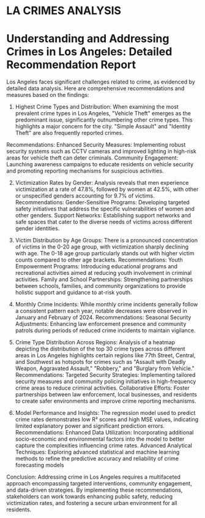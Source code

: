# LA CRIMES ANALYSIS

# Understanding and Addressing Crimes in Los Angeles: Detailed Recommendation Report

Los Angeles faces significant challenges related to crime, as evidenced by detailed data analysis. Here are comprehensive recommendations and measures based on the findings:

1. Highest Crime Types and Distribution:
When examining the most prevalent crime types in Los Angeles, "Vehicle Theft" emerges as the predominant issue, significantly outnumbering other crime types. This highlights a major concern for the city. "Simple Assault" and "Identity Theft" are also frequently reported crimes.

Recommendations:
Enhanced Security Measures: Implementing robust security systems such as CCTV cameras and improved lighting in high-risk areas for vehicle theft can deter criminals.
Community Engagement: Launching awareness campaigns to educate residents on vehicle security and promoting reporting mechanisms for suspicious activities.


2. Victimization Rates by Gender:
Analysis reveals that men experience victimization at a rate of 47.8%, followed by women at 42.5%, with other or unspecified genders accounting for 9.7% of victims.
Recommendations:
Gender-Sensitive Programs: Developing targeted safety initiatives that address the specific vulnerabilities of women and other genders.
Support Networks: Establishing support networks and safe spaces that cater to the diverse needs of victims across different gender identities.


3. Victim Distribution by Age Groups:
There is a pronounced concentration of victims in the 0-20 age group, with victimization sharply declining with age. The 0-18 age group particularly stands out with higher victim counts compared to other age brackets.
Recommendations:
Youth Empowerment Programs: Introducing educational programs and recreational activities aimed at reducing youth involvement in criminal activities.
Family and School Partnerships: Strengthening partnerships between schools, families, and community organizations to provide holistic support and guidance to at-risk youth.

4. Monthly Crime Incidents:
While monthly crime incidents generally follow a consistent pattern each year, notable decreases were observed in January and February of 2024.
Recommendations:
Seasonal Security Adjustments: Enhancing law enforcement presence and community patrols during periods of reduced crime incidents to maintain vigilance.

5. Crime Type Distribution Across Regions:
Analysis of a heatmap depicting the distribution of the top 30 crime types across different areas in Los Angeles highlights certain regions like 77th Street, Central, and Southwest as hotspots for crimes such as "Assault with Deadly Weapon, Aggravated Assault," "Robbery," and "Burglary from Vehicle."
Recommendations:
Targeted Security Strategies: Implementing tailored security measures and community policing initiatives in high-frequency crime areas to reduce criminal activities.
Collaborative Efforts: Foster partnerships between law enforcement, local businesses, and residents to create safer environments and improve crime reporting mechanisms.

6. Model Performance and Insights:
The regression model used to predict crime rates demonstrates low R² scores and high MSE values, indicating limited explanatory power and significant prediction errors.
Recommendations:
Enhanced Data Utilization: Incorporating additional socio-economic and environmental factors into the model to better capture the complexities influencing crime rates.
Advanced Analytical Techniques: Exploring advanced statistical and machine learning methods to refine the predictive accuracy and reliability of crime forecasting models


Conclusion:
Addressing crime in Los Angeles requires a multifaceted approach encompassing targeted interventions, community engagement, and data-driven strategies. By implementing these recommendations, stakeholders can work towards enhancing public safety, reducing victimization rates, and fostering a secure urban environment for all residents.
